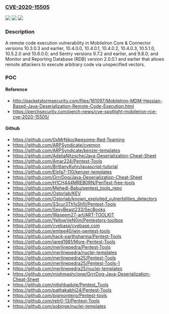 ### [CVE-2020-15505](https://cve.mitre.org/cgi-bin/cvename.cgi?name=CVE-2020-15505)
![](https://img.shields.io/static/v1?label=Product&message=n%2Fa&color=blue)
![](https://img.shields.io/static/v1?label=Version&message=n%2Fa&color=blue)
![](https://img.shields.io/static/v1?label=Vulnerability&message=n%2Fa&color=brighgreen)

### Description

A remote code execution vulnerability in MobileIron Core & Connector versions 10.3.0.3 and earlier, 10.4.0.0, 10.4.0.1, 10.4.0.2, 10.4.0.3, 10.5.1.0, 10.5.2.0 and 10.6.0.0; and Sentry versions 9.7.2 and earlier, and 9.8.0; and Monitor and Reporting Database (RDB) version 2.0.0.1 and earlier that allows remote attackers to execute arbitrary code via unspecified vectors.

### POC

#### Reference
- http://packetstormsecurity.com/files/161097/MobileIron-MDM-Hessian-Based-Java-Deserialization-Remote-Code-Execution.html
- https://perchsecurity.com/perch-news/cve-spotlight-mobileiron-rce-cve-2020-15505/

#### Github
- https://github.com/0xMrNiko/Awesome-Red-Teaming
- https://github.com/ARPSyndicate/cvemon
- https://github.com/ARPSyndicate/kenzer-templates
- https://github.com/AdeliaNitzsche/Java-Deserialization-Cheat-Sheet
- https://github.com/Amar224/Pentest-Tools
- https://github.com/BrittanyKuhn/javascript-tutorial
- https://github.com/Elsfa7-110/kenzer-templates
- https://github.com/GrrrDog/Java-Deserialization-Cheat-Sheet
- https://github.com/H1CH444MREB0RN/PenTest-free-tools
- https://github.com/Mehedi-Babu/pentest_tools_repo
- https://github.com/Ostorlab/KEV
- https://github.com/Ostorlab/known_exploited_vulnerbilities_detectors
- https://github.com/S3cur3Th1sSh1t/Pentest-Tools
- https://github.com/SexyBeast233/SecBooks
- https://github.com/Waseem27-art/ART-TOOLKIT
- https://github.com/YellowVeN0m/Pentesters-toolbox
- https://github.com/cvebase/cvebase.com
- https://github.com/emtee40/win-pentest-tools
- https://github.com/hack-parthsharma/Pentest-Tools
- https://github.com/jared1981/More-Pentest-Tools
- https://github.com/merlinepedra/Pentest-Tools
- https://github.com/merlinepedra/nuclei-templates
- https://github.com/merlinepedra25/Pentest-Tools
- https://github.com/merlinepedra25/Pentest-Tools-1
- https://github.com/merlinepedra25/nuclei-templates
- https://github.com/mishmashclone/GrrrDog-Java-Deserialization-Cheat-Sheet
- https://github.com/nitishbadole/Pentest_Tools
- https://github.com/pathakabhi24/Pentest-Tools
- https://github.com/pjgmonteiro/Pentest-tools
- https://github.com/retr0-13/Pentest-Tools
- https://github.com/sobinge/nuclei-templates

